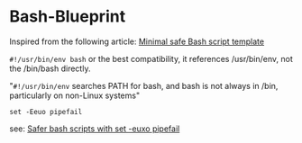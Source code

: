 # Bash-Blueprint

Inspired from the following article:  [Minimal safe Bash script template](https://betterdev.blog/minimal-safe-bash-script-template)



```#!/usr/bin/env bash```
or the best compatibility, it references /usr/bin/env, not the /bin/bash directly. 

"```#!/usr/bin/env``` searches PATH for bash, and bash is not always in /bin, particularly on non-Linux systems"

``set -Eeuo pipefail``

see: [Safer bash scripts with set -euxo pipefail](https://vaneyckt.io/posts/safer_bash_scripts_with_set_euxo_pipefail/)